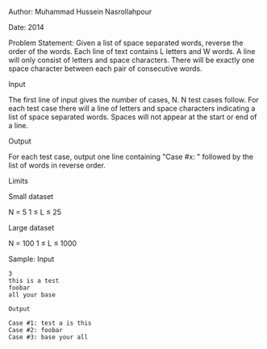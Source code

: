 Author: Muhammad Hussein Nasrollahpour

Date: 2014

Problem Statement: Given a list of space separated words, reverse the order of the words. Each line of text contains L letters and W words. A line will only consist of letters and space characters. There will be exactly one space character between each pair of consecutive words.

Input

The first line of input gives the number of cases, N.
N test cases follow. For each test case there will a line of letters and space characters indicating a list of space separated words. Spaces will not appear at the start or end of a line.

Output

For each test case, output one line containing "Case #x: " followed by the list of words in reverse order.

Limits

Small dataset

N = 5
1 ≤ L ≤ 25

Large dataset

N = 100
1 ≤ L ≤ 1000


Sample:
	Input 
 
	3
	this is a test
	foobar
	all your base
	
	Output

	Case #1: test a is this
	Case #2: foobar
	Case #3: base your all


